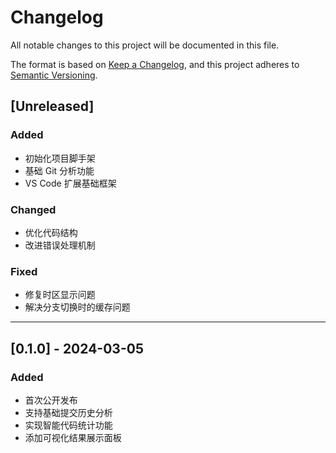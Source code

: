 # Changelog

All notable changes to this project will be documented in this file.

The format is based on [Keep a Changelog](https://keepachangelog.com/en/1.0.0/),
and this project adheres to [Semantic Versioning](https://semver.org/spec/v2.0.0.html).

## [Unreleased]
### Added
- 初始化项目脚手架
- 基础 Git 分析功能
- VS Code 扩展基础框架

### Changed
- 优化代码结构
- 改进错误处理机制

### Fixed
- 修复时区显示问题
- 解决分支切换时的缓存问题

---

## [0.1.0] - 2024-03-05
### Added
- 首次公开发布
- 支持基础提交历史分析
- 实现智能代码统计功能
- 添加可视化结果展示面板